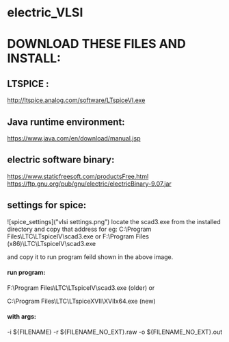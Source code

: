# electric_VLSI

# DOWNLOAD THESE FILES AND INSTALL:
## LTSPICE :
http://ltspice.analog.com/software/LTspiceVI.exe
## Java runtime environment:
https://www.java.com/en/download/manual.jsp
## electric software binary:
https://www.staticfreesoft.com/productsFree.html
https://ftp.gnu.org/pub/gnu/electric/electricBinary-9.07.jar
## settings for spice:
![spice_settings]("vlsi settings.png")
locate the scad3.exe from the installed directory and copy that address for eg: 
C:\Program Files\LTC\LTspiceIV\scad3.exe or F:\Program Files (x86)\LTC\LTspiceIV\scad3.exe

and copy it to run program feild shown in the above image.
#### run program: 
F:\Program Files\LTC\LTspiceIV\scad3.exe (older)
      or 
      
C:\Program Files\LTC\LTspiceXVII\XVIIx64.exe (new)

#### with args:
-i ${FILENAME} -r ${FILENAME_NO_EXT}.raw -o ${FILENAME_NO_EXT}.out
